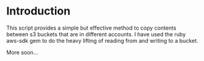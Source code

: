 Introduction
=============
This script provides a simple but effective method to copy contents between s3 buckets that are in different accounts. I have used the ruby aws-sdk gem to do the heavy lifting of reading from and writing to a bucket.

More soon...
